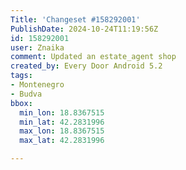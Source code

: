 ```yaml
---
Title: 'Changeset #158292001'
PublishDate: 2024-10-24T11:19:56Z
id: 158292001
user: Znaika
comment: Updated an estate_agent shop
created_by: Every Door Android 5.2
tags:
- Montenegro
- Budva
bbox:
  min_lon: 18.8367515
  min_lat: 42.2831996
  max_lon: 18.8367515
  max_lat: 42.2831996

---
```

